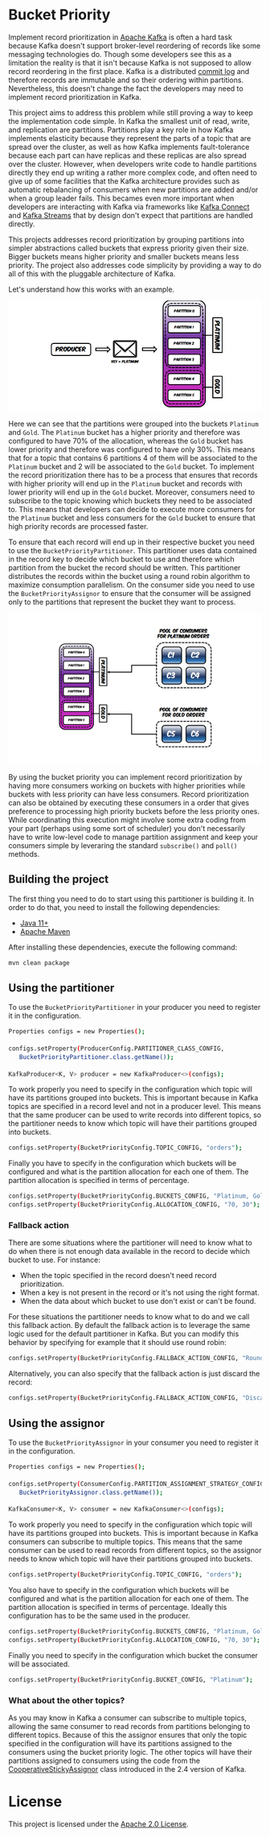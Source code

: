 # Bucket Priority

Implement record prioritization in [Apache Kafka](https://kafka.apache.org) is often a hard task because Kafka doesn't support broker-level reordering of records like some messaging technologies do.
Though some developers see this as a limitation the reality is that it isn't because Kafka is not supposed to allow record reordering in the first place.
Kafka is a distributed [commit log](https://engineering.linkedin.com/distributed-systems/log-what-every-software-engineer-should-know-about-real-time-datas-unifying) and therefore records are immutable and so their ordering within partitions.
Nevertheless, this doesn't change the fact the developers may need to implement record prioritization in Kafka.

This project aims to address this problem while still proving a way to keep the implementation code simple.
In Kafka the smallest unit of read, write, and replication are partitions.
Partitions play a key role in how Kafka implements elasticity because they represent the parts of a topic that are spread over the cluster, as well as how Kafka implements fault-tolerance because each part can have replicas and these replicas are also spread over the cluster.
However, when developers write code to handle partitions directly they end up writing a rather more complex code, and often need to give up of some facilities that the Kafka architecture provides such as automatic rebalancing of consumers when new partitions are added and/or when a group leader fails.
This becames even more important when developers are interacting with Kafka via frameworks like [Kafka Connect](https://kafka.apache.org/documentation/#connect) and [Kafka Streams](https://kafka.apache.org/documentation/streams/) that by design don't expect that partitions are handled directly.

This projects addresses record prioritization by grouping partitions into simpler abstractions called buckets that express priority given their size.
Bigger buckets means higher priority and smaller buckets means less priority.
The project also addresses code simplicity by providing a way to do all of this with the pluggable architecture of Kafka.

Let's understand how this works with an example.

![Partitioner Overview](images/partitioner-overview.png)

Here we can see that the partitions were grouped into the buckets `Platinum` and `Gold`.
The `Platinum` bucket has a higher priority and therefore was configured to have 70% of the allocation, whereas the `Gold` bucket has lower priority and therefore was configured to have only 30%.
This means that for a topic that contains 6 partitions 4 of them will be associated to the `Platinum` bucket and 2 will be associated to the `Gold` bucket.
To implement the record prioritization there has to be a process that ensures that records with higher priority will end up in the `Platinum` bucket and records with lower priority will end up in the `Gold` bucket.
Moreover, consumers need to subscribe to the topic knowing which buckets they need to be associated to.
This means that developers can decide to execute more consumers for the `Platinum` bucket and less consumers for the `Gold` bucket to ensure that high priority records are processed faster.

To ensure that each record will end up in their respective bucket you need to use the `BucketPriorityPartitioner`.
This partitioner uses data contained in the record key to decide which bucket to use and therefore which partition from the bucket the record should be written.
This partitioner distributes the records within the bucket using a round robin algorithm to maximize consumption parallelism.
On the consumer side you need to use the `BucketPriorityAssignor` to ensure that the consumer will be assigned only to the partitions that represent the bucket they want to process.

![Assignor Overview](images/assignor-overview.png)

By using the bucket priority you can implement record prioritization by having more consumers working on buckets with higher priorities while buckets with less priority can have less consumers.
Record prioritization can also be obtained by executing these consumers in a order that gives preference to processing high priority buckets before the less priority ones.
While coordinating this execution might involve some extra coding from your part (perhaps using some sort of scheduler) you don't necessarily have to write low-level code to manage partition assignment and keep your consumers simple by leveraring the standard `subscribe()` and `poll()` methods.

## Building the project

The first thing you need to do to start using this partitioner is building it. In order to do that, you need to install the following dependencies:

- [Java 11+](https://openjdk.java.net/)
- [Apache Maven](https://maven.apache.org/)

After installing these dependencies, execute the following command:

```bash
mvn clean package
```

## Using the partitioner

To use the `BucketPriorityPartitioner` in your producer you need to register it in the configuration.

```bash
Properties configs = new Properties();

configs.setProperty(ProducerConfig.PARTITIONER_CLASS_CONFIG,
   BucketPriorityPartitioner.class.getName());

KafkaProducer<K, V> producer = new KafkaProducer<>(configs);
```

To work properly you need to specify in the configuration which topic will have its partitions grouped into buckets.
This is important because in Kafka topics are specified in a record level and not in a producer level.
This means that the same producer can be used to write records into different topics, so the partitioner needs to know which topic will have their partitions grouped into buckets.


```bash
configs.setProperty(BucketPriorityConfig.TOPIC_CONFIG, "orders");
```

Finally you have to specify in the configuration which buckets will be configured and what is the partition allocation for each one of them.
The partition allocation is specified in terms of percentage.


```bash
configs.setProperty(BucketPriorityConfig.BUCKETS_CONFIG, "Platinum, Gold");
configs.setProperty(BucketPriorityConfig.ALLOCATION_CONFIG, "70, 30");
```

### Fallback action

There are some situations where the partitioner will need to know what to do when there is not enough data available in the record to decide which bucket to use. For instance:

* When the topic specified in the record doesn't need record prioritization.
* When a key is not present in the record or it's not using the right format.
* When the data about which bucket to use don't exist or can't be found.

For these situations the partitioner needs to know what to do and we call this fallback action.
By default the fallback action is to leverage the same logic used for the default partitioner in Kafka.
But you can modify this behavior by specifying for example that it should use round robin:

```bash
configs.setProperty(BucketPriorityConfig.FALLBACK_ACTION_CONFIG, "RoundRobin");
```

Alternatively, you can also specify that the fallback action is just discard the record:

```bash
configs.setProperty(BucketPriorityConfig.FALLBACK_ACTION_CONFIG, "Discard");
```

## Using the assignor

To use the `BucketPriorityAssignor` in your consumer you need to register it in the configuration.

```bash
Properties configs = new Properties();

configs.setProperty(ConsumerConfig.PARTITION_ASSIGNMENT_STRATEGY_CONFIG,
   BucketPriorityAssignor.class.getName());

KafkaConsumer<K, V> consumer = new KafkaConsumer<>(configs);
```

To work properly you need to specify in the configuration which topic will have its partitions grouped into buckets.
This is important because in Kafka consumers can subscribe to multiple topics.
This means that the same consumer can be used to read records from different topics, so the assignor needs to know which topic will have their partitions grouped into buckets.


```bash
configs.setProperty(BucketPriorityConfig.TOPIC_CONFIG, "orders");
```

You also have to specify in the configuration which buckets will be configured and what is the partition allocation for each one of them.
The partition allocation is specified in terms of percentage.
Ideally this configuration has to be the same used in the producer.


```bash
configs.setProperty(BucketPriorityConfig.BUCKETS_CONFIG, "Platinum, Gold");
configs.setProperty(BucketPriorityConfig.ALLOCATION_CONFIG, "70, 30");
```

Finally you need to specify in the configuration which bucket the consumer will be associated.

```bash
configs.setProperty(BucketPriorityConfig.BUCKET_CONFIG, "Platinum");
```

### What about the other topics?

As you may know in Kafka a consumer can subscribe to multiple topics, allowing the same consumer to read records from partitions belonging to different topics.
Because of this the assignor ensures that only the topic specified in the configuration will have its partitions assigned to the consumers using the bucket priority logic.
The other topics will have their partitions assigned to consumers using the code from the [CooperativeStickyAssignor](https://kafka.apache.org/24/javadoc/org/apache/kafka/clients/consumer/CooperativeStickyAssignor.html) class introduced in the 2.4 version of Kafka.

# License

This project is licensed under the [Apache 2.0 License](./LICENSE).
